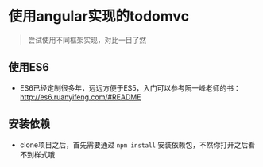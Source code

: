# 使用angular实现的todomvc

> 尝试使用不同框架实现，对比一目了然

## 使用ES6

* ES6已经定制很多年，远远方便于ES5，入门可以参考阮一峰老师的书：http://es6.ruanyifeng.com/#README

## 安装依赖

* clone项目之后，首先需要通过 `npm install` 安装依赖包，不然你打开之后看不到样式哦
